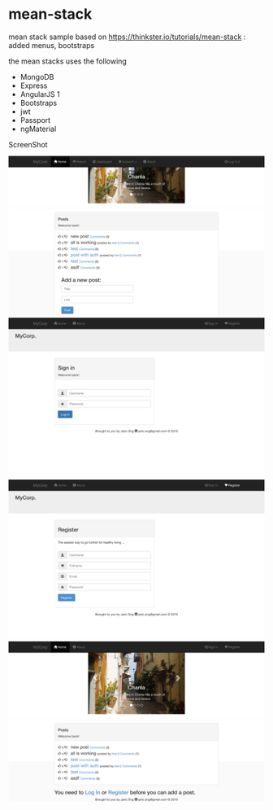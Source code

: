 # mean-stack
mean stack sample based on https://thinkster.io/tutorials/mean-stack : added menus, bootstraps

the mean stacks uses the following
- MongoDB
- Express
- AngularJS 1
- Bootstraps
- jwt
- Passport
- ngMaterial

ScreenShot

![ScreenShot](/screenshots/post.png)
![ScreenShot](/screenshots/login.png)
![ScreenShot](/screenshots/register.png)
![ScreenShot](/screenshots/home.png)
